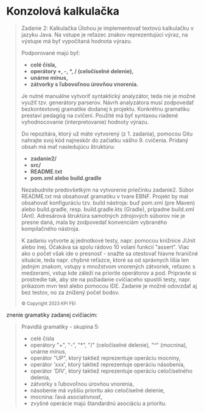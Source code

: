 # Konzolová kalkulačka
>Zadanie 2: Kalkulačka
Úlohou je implementovať textovú kalkulačku v jazyku Java. Na vstupe je reťazec znakov reprezentujúci výraz, na výstupe má byť vypočítaná hodnota výrazu.
>
>Podporované majú byť:
>
>- **celé čísla,**
>- **operátory +, -, \*, / (celočíselné delenie),**
>- **unárne mínus,**
>- **zátvorky s ľubovoľnou úrovňou vnorenia.**
>
>Je nutné manuálne vytvoriť syntaktický analyzátor, teda nie je možné využiť tzv. generátory parserov. Návrh analyzátora musí zodpovedať bezkontextovej gramatike dodanej k projektu. Konkrétnu gramatiku prestaví pedagóg na cvičení. Použité má byť syntaxou riadené vyhodnocovanie (interpretovanie) hodnoty výrazu.
>
>Do repozitára, ktorý už máte vytvorený (z 1. zadania), pomocou Gitu nahrajte svoj kód najneskôr do začiatku vášho 9. cvičenia. Pridaný obsah má mať nasledujúcu štruktúru:
>
>- **zadanie2/**
>- **src/**
>- **README.txt**
>- **pom.xml alebo build.gradle**
>
>Nezabudnite predovšetkým na vytvorenie priečinku zadanie2. Súbor README.txt má obsahovať gramatiku v tvare EBNF. Projekt by mal obsahovať konfiguráciu tzv. build nástroja: buď pom.xml (pre Maven) alebo build.gradle, resp. build.gradle.kts (Gradle), prípadne build.xml (Ant). Adresárová štruktúra samotných zdrojových súborov nie je presne daná, mala by zodpovedať konvenciám vybraného kompilačného nástroja.
>
>K zadaniu vytvorte aj jednotkové testy, napr. pomocou knižnice JUnit alebo inej. Očakáva sa spolu rádovo 10 volaní funkcií "assert". Viac ako o počet však ide o presnosť - snažte sa otestovať hlavne hraničné situácie, teda napr. chybné reťazce, ktoré sa od správnych líšia len jedným znakom, vstupy s množstvom vnorených zátvoriek, reťazec s medzerami, vstup kde záleží na priorite operátorov a pod. Pripravte si prostredie tak, aby ste na požiadanie cvičiaceho spustili testy, napr. príkazom mvn test alebo pomocou IDE. Zadanie je možné odovzdať aj bez testov, no za znížený počet bodov.
>
>	<sub>  © Copyright 2023 KPI FEI  </sub>	

znenie gramatiky zadanej cvičiacim:

>Pravidlá gramatiky - skupina 5:
>- celé čísla
>- operátory "+", "-", "*", "/" (celočíselné delenie), "^" (mocnina), unárne mínus,
>- operátor "UP", ktorý taktiež reprezentuje operáciu mocniny,
>- operátor 'xxx', ktorý taktiež reprezentuje operáciu násobenia,
>- operátor 'DIV', ktorý taktiež reprezentuje operáciu celočíselného delenia,
>- zátvorky s ľubovoľnou úrovňou vnorenia,
>- násobenie má vyššiu prioritu ako celočíselné delenie,
>- mocnina: ľavá asociatívnosť,
>- zvyšné operácie majú štandardnú asociáciu a prioritu.

